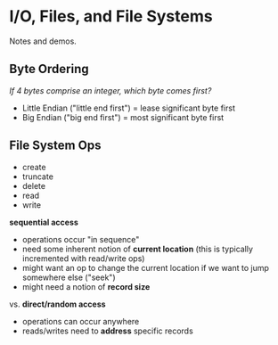 # I/O, Files, and File Systems

Notes and demos.

## Byte Ordering

_If 4 bytes comprise an integer, which byte comes first?_

- Little Endian ("little end first") = lease significant byte first
- Big Endian ("big end first") = most significant byte first

## File System Ops

- create
- truncate
- delete
- read
- write

**sequential access**
- operations occur "in sequence"
- need some inherent notion of **current location** (this is typically incremented with read/write ops)
- might want an op to change the current location if we want to jump somewhere else ("seek")
- might need a notion of **record size**

vs. **direct/random access**
- operations can occur anywhere
- reads/writes need to **address** specific records
